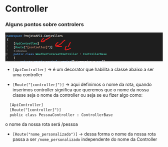 # Controller

### Alguns pontos sobre controlers

![](./images/controller.png)

- ```[ApiController]``` -> é um decorator que habilita
a classe abaixo a ser uma controller

- ```[Route("[controller]")]``` -> aqui definimos o nome da rota, quando inserimos controller significa que queremos que o nome da nossa classe seja o nome da controller ou seja se eu fizer algo como: <br/> 
```
  [ApiController]
  [Route("[controller]")]
  public class PessoaController : ControllerBase
```
o nome da nossa rota será /pessoa

- ```[Route("nome_personalizado")]``` -> dessa forma o nome da nossa rota passa a ser ```/nome_personalizado``` independente do nome da Controller